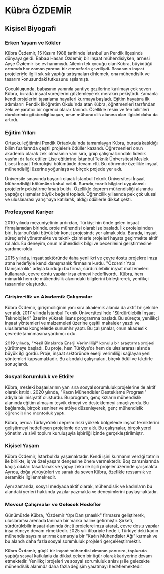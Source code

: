 # Kübra ÖZDEMİR

## Kişisel Biyografi

### Erken Yaşam ve Kökler

Kübra Özdemir, 15 Kasım 1988 tarihinde İstanbul'un Pendik ilçesinde dünyaya geldi. Babası Hasan Özdemir, bir inşaat mühendisiyken, annesi Ayşe Özdemir ise ev hanımıydı. Ailenin tek çocuğu olan Kübra, büyüdüğü ortamda her zaman yaratıcı bir atmosferle çevriliydi. Babasının inşaat projeleriyle ilgili sık sık yaptığı tartışmaları dinlemek, ona mühendislik ve tasarım konusundaki tutkusunu aşılamıştı.

Çocukluğunda, babasının yanında şantiye gezilerine katılmayı çok seven Kübra, burada inşaat süreçlerini gözlemleyerek merakını pekiştirdi. Zamanla kendi projelerini tasarlama hayalleri kurmaya başladı. Eğitim hayatına ilk adımlarını Pendik İlköğretim Okulu'nda atan Kübra, öğretmenleri tarafından zeki ve yaratıcı bir öğrenci olarak tanındı. Özellikle resim ve fen bilimleri derslerinde gösterdiği başarı, onun mühendislik alanına olan ilgisini daha da artırdı.

### Eğitim Yılları

Ortaokul eğitimini Pendik Ortaokulu'nda tamamlayan Kübra, burada katıldığı bilim fuarlarında çeşitli projelerle ödüller kazandı. Öğretmenleri onun akademik olarak zeki olmasının yanı sıra, grup çalışmalarındaki liderlik vasfını da fark ettiler. Lise eğitimine İstanbul Teknik Üniversitesi Meslek Lisesi İnşaat Teknolojisi bölümünde devam etti. Bu dönemde özellikle inşaat mühendisliği üzerine yoğunlaştı ve birçok projede yer aldı.

Üniversite sınavında başarılı olarak İstanbul Teknik Üniversitesi İnşaat Mühendisliği bölümüne kabul edildi. Burada, teorik bilgileri uygulamalı projelerle pekiştirme fırsatı buldu. Özellikle deprem mühendisliği alanında yaptığı çalışmalar büyük beğeni topladı. Öğrencilik yıllarında pek çok ulusal ve uluslararası yarışmaya katılarak, aldığı ödüllerle dikkat çekti.

### Profesyonel Kariyer

2010 yılında mezuniyetinin ardından, Türkiye’nin önde gelen inşaat firmalarından birinde, proje mühendisi olarak işe başladı. İlk projelerinden biri, İstanbul'daki büyük bir konut projesinde yer almak oldu. Burada, inşaat süreçlerini yönetmekte ve teknik çizimlerle projeleri hayata geçirmekte aktif rol aldı. Bu deneyim, onun mühendislik bilgi ve becerilerini geliştirmesine yardımcı oldu.

2015 yılında, inşaat sektöründe daha yenilikçi ve çevre dostu projelere imza atma hedefiyle kendi danışmanlık firmasını kurdu. "Özdemir Yapı Danışmanlık" adıyla kurduğu bu firma, sürdürülebilir inşaat malzemeleri kullanarak, çevre dostu yapılar inşa etmeyi hedefliyordu. Kübra, hem mimarlık hem de mühendislik alanındaki bilgilerini birleştirerek, yenilikçi tasarımlar oluşturdu.

### Girişimcilik ve Akademik Çalışmalar

Kübra Özdemir, girişimciliğinin yanı sıra akademik alanda da aktif bir şekilde yer aldı. 2017 yılında İstanbul Teknik Üniversitesi’nde "Sürdürülebilir İnşaat Teknolojileri" üzerine yüksek lisans programına başladı. Bu süreçte, yenilikçi inşaat yöntemleri ve malzemeleri üzerine çeşitli makaleler yazdı ve uluslararası kongrelerde sunumlar yaptı. Bu çalışmalar, onun akademik çevrede tanınmasına yardımcı oldu.

2019 yılında, "Yeşil Binalarda Enerji Verimliliği" konulu bir araştırma projesi yürütmeye başladı. Bu proje, hem Türkiye’de hem de uluslararası alanda büyük ilgi gördü. Proje, inşaat sektöründe enerji verimliliği sağlayan yeni yöntemleri kapsamaktadır. Bu alandaki çalışmaları, birçok ödül ve takdirle sonuçlandı.

### Sosyal Sorumluluk ve Etkiler

Kübra, mesleki başarılarının yanı sıra sosyal sorumluluk projelerine de aktif olarak katıldı. 2020 yılında, "Kadın Mühendisler Destekleme Programı" adıyla bir inisiyatif oluşturdu. Bu program, genç kızların mühendislik alanında eğitim almasını teşvik etmeyi ve desteklemeyi amaçlıyordu. Bu bağlamda, birçok seminer ve atölye düzenleyerek, genç mühendislik öğrencilerine mentorluk yaptı.

Kübra, ayrıca Türkiye'deki deprem riski yüksek bölgelerde inşaat tekniklerini geliştirmeyi hedefleyen projelerde de yer aldı. Bu çalışmalar, birçok yerel yönetim ve sivil toplum kuruluşuyla işbirliği içinde gerçekleştirilmiştir.

### Kişisel Yaşam

Kübra Özdemir, İstanbul’da yaşamaktadır. Kendi işini kurmanın verdiği tatmin ile birlikte, iş ve özel yaşam dengesine önem vermektedir. Boş zamanlarında kaçış odaları tasarlamak ve yapay zeka ile ilgili projeler üzerinde çalışmakta. Ayrıca, doğa yürüyüşleri ve sanatı da seven Kübra, özellikle ressamlık ve seramikle ilgilenmektedir. 

Aynı zamanda, sosyal medyada aktif olarak, mühendislik ve kadınların bu alandaki yerleri hakkında yazılar yazmakta ve deneyimlerini paylaşmaktadır.

### Mevcut Çalışmalar ve Gelecek Hedefler

Günümüzde Kübra, "Özdemir Yapı Danışmanlık" firmasını geliştirerek, uluslararası arenada tanınan bir marka haline getirmiştir. Şirketi, sürdürülebilir inşaat alanında öncü projelere imza atarak, çevre dostu yapılar inşa etmeye devam etmektedir. 2025 yılı itibariyle hedefi, Türkiye'deki kadın mühendis sayısını artırmak amacıyla bir “Kadın Mühendisler Ağı” kurmak ve bu alanda daha fazla sosyal sorumluluk projeleri gerçekleştirmektir.

Kübra Özdemir, güçlü bir inşaat mühendisi olmanın yanı sıra, toplumda yaptığı sosyal katkılarla da dikkat çeken bir figür olarak kariyerine devam etmektedir. Yenilikçi projeleri ve sosyal sorumluluk anlayışı ile gelecekte mühendislik alanında daha fazla değişim yaratmayı hedeflemektedir.
